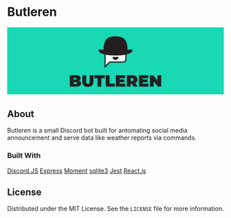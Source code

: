 # Butleren

![Branding](branding.png)

## About
Butleren is a small Discord bot built for antomating social media announcement and serve data like weather reports via commands.

### Built With

[Discord.JS](https://discord.js.org)
[Express](https://expressjs.com/)
[Moment](https://momentjs.com/)
[sqlite3](https://www.npmjs.com/package/sqlite3)
[Jest](https://jestjs.io/)
[React.js](https://reactjs.org/)

## License

Distributed under the MIT License. See the `LICENSE` file for more information.
